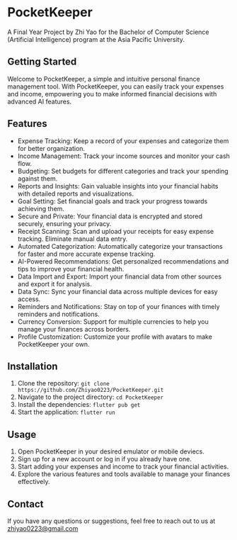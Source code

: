 # PocketKeeper
A Final Year Project by Zhi Yao for the Bachelor of Computer Science (Artificial Intelligence) program at the Asia Pacific University.

## Getting Started

Welcome to PocketKeeper, a simple and intuitive personal finance management tool. With PocketKeeper, you can easily track your expenses and income, empowering you to make informed financial decisions with advanced AI features.

## Features

- Expense Tracking: Keep a record of your expenses and categorize them for better organization.
- Income Management: Track your income sources and monitor your cash flow.
- Budgeting: Set budgets for different categories and track your spending against them.
- Reports and Insights: Gain valuable insights into your financial habits with detailed reports and visualizations.
- Goal Setting: Set financial goals and track your progress towards achieving them.
- Secure and Private: Your financial data is encrypted and stored securely, ensuring your privacy.
- Receipt Scanning: Scan and upload your receipts for easy expense tracking. Eliminate manual data entry.
- Automated Categorization: Automatically categorize your transactions for faster and more accurate expense tracking.
- AI-Powered Recommendations: Get personalized recommendations and tips to improve your financial health.
- Data Import and Export: Import your financial data from other sources and export it for analysis.
- Data Sync: Sync your financial data across multiple devices for easy access.
- Reminders and Notifications: Stay on top of your finances with timely reminders and notifications.
- Currency Conversion: Support for multiple currencies to help you manage your finances across borders.
- Profile Customization: Customize your profile with avatars to make PocketKeeper your own.

## Installation

1. Clone the repository: `git clone https://github.com/Zhiyao0223/PocketKeeper.git`
2. Navigate to the project directory: `cd PocketKeeper`
3. Install the dependencies: `flutter pub get`
4. Start the application: `flutter run`

## Usage

1. Open PocketKeeper in your desired emulator or mobile deviecs.
2. Sign up for a new account or log in if you already have one.
3. Start adding your expenses and income to track your financial activities.
4. Explore the various features and tools available to manage your finances effectively.

## Contact

If you have any questions or suggestions, feel free to reach out to us at zhiyao0223@gmail.com